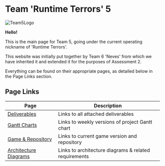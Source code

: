 # Team 'Runtime Terrors' 5

![Team5Logo](https://live.staticflickr.com/65535/52801079408_c58944cb5a.jpg)

**Hello!**

This is the main page for Team 5, going under the current operating nickname of 'Runtime Terrors'. 

This website was initially put together by Team 6 'Neves' from which we have inherited it and extended it for the purposes of Assessment 2.

Everything can be found on their appropriate pages, as detailed below in the Page Links section.

## Page Links

| Page                             | Description                                    |
|----------------------------------|------------------------------------------------|
| [Deliverables](/deliverables.md) | Links to all attached deliverables             |
| [Gantt Charts](/gantt.md) | Links to weekly versions of project Gantt chart       |
| [Game & Repository](/repo.md) | Links to current game version and repository      |
| [Architecture Diagrams](/arch.md) | Links to architecture diagrams & related requirements |
